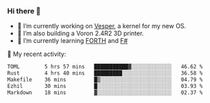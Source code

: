 ### Hi there 👋

<!--
**berkus/berkus** is a ✨ _special_ ✨ repository because its `README.md` (this file) appears on your GitHub profile.

Here are some ideas to get you started:

- 🔭 I’m currently working on ...
- 🌱 I’m currently learning ...
- 👯 I’m looking to collaborate on ...
- 🤔 I’m looking for help with ...
- 💬 Ask me about ...
- 📫 How to reach me: ...
- 😄 Pronouns: ...
- ⚡ Fun fact: ...
-->

- 🔭 I’m currently working on [Vesper](https://github.com/metta-systems/vesper), a kernel for my new OS.
- 🔭 I’m also building a Voron 2.4R2 3D printer.
- 🌱 I’m currently learning [FORTH](http://forth.com/starting-forth/) and [F#](https://fsharpforfunandprofit.com/)

💼 My recent activity:

<!--START_SECTION:waka-->

```txt
TOML        5 hrs 57 mins   ███████████▓░░░░░░░░░░░░░   46.62 %
Rust        4 hrs 40 mins   █████████░░░░░░░░░░░░░░░░   36.58 %
Makefile    36 mins         █▒░░░░░░░░░░░░░░░░░░░░░░░   04.79 %
Ezhil       30 mins         █░░░░░░░░░░░░░░░░░░░░░░░░   03.93 %
Markdown    18 mins         ▓░░░░░░░░░░░░░░░░░░░░░░░░   02.37 %
```

<!--END_SECTION:waka-->

